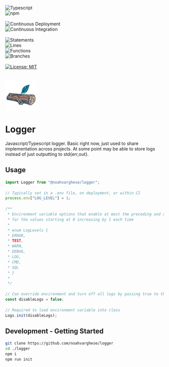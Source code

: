 ![Typescript](https://img.shields.io/badge/TypeScript-007ACC?style=for-the-badge&logo=typescript&logoColor=white)
<br />
![npm](https://badges.aleen42.com/src/npm.svg)
<br />
<br />
![Continuous Deployment](https://github.com/noahvarghese/logger/actions/workflows/cd.yaml/badge.svg)
<br />
![Continuous Integration](https://github.com/noahvarghese/logger/actions/workflows/ci.yaml/badge.svg)
<br />
<br />
![Statements](https://img.shields.io/badge/statements-96.77%25-brightgreen.svg?style=flat)
<br/>
![Lines](https://img.shields.io/badge/lines-98.18%25-brightgreen.svg?style=flat)
<br/>
![Functions](https://img.shields.io/badge/functions-100%25-brightgreen.svg?style=flat)
<br/>
![Branches](https://img.shields.io/badge/branches-89.28%25-yellow.svg?style=flat)
<br/>
<br/>
[![License: MIT](https://img.shields.io/badge/License-MIT-yellow.svg)](https://opensource.org/licenses/MIT)
<br />
<br />

<img src="assets/log.png" width="100" alt="log" />

# Logger

Javascript/Typescript logger. Basic right now, just used to share implementation across projects. At some point may be able to store logs instead of just outputting to std{err,out}.

## Usage

```typescript
import Logger from "@noahvarghese/logger";

// Typically set in a .env file, on deployment, or within CI
process.env["LOG_LEVEL"] = 1;

/**
 * Environment variable options that enable at most the preceding and current corresponding functions
 * for the values starting at 0 increasing by 1 each time
 *
 * enum LogLevels {
 * ERROR,
 * TEST,
 * WARN,
 * DEBUG,
 * LOG,
 * CMD,
 * SQL
 * }
 *
 */

// Can override environment and turn off all logs by passing true to the init function
const disableLogs = false;

// Required to load environment variable into class
Logs.init(disableLogs);
```

## Development - Getting Started

```bash
git clone https://github.com/noahvarghese/logger
cd ./logger
npm i
npm run init
```
